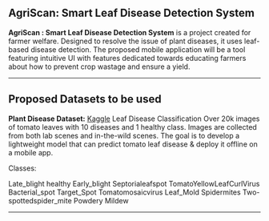 ## AgriScan: Smart Leaf Disease Detection System

**AgriScan : Smart Leaf Disease Detection System** is a project created for farmer welfare. Designed to resolve the issue of plant diseases, it uses leaf-based disease detection. The proposed mobile application will be a tool featuring intuitive UI with features dedicated towards educating farmers about how to prevent crop wastage and ensure a yield.

---

## Proposed Datasets to be used

**Plant Disease Dataset:** [Kaggle](https://www.kaggle.com/datasets/ashishmotwani/tomato)
Leaf Disease Classification
Over 20k images of tomato leaves with 10 diseases and 1 healthy class. Images are collected from both lab scenes and in-the-wild scenes. The goal is to develop a lightweight model that can predict tomato leaf disease & deploy it offline on a mobile app.

Classes:

Late_blight
healthy
Early_blight
Septorialeafspot
TomatoYellowLeafCurlVirus
Bacterial_spot
Target_Spot
Tomatomosaicvirus
Leaf_Mold
Spidermites Two-spottedspider_mite
Powdery Mildew

---
